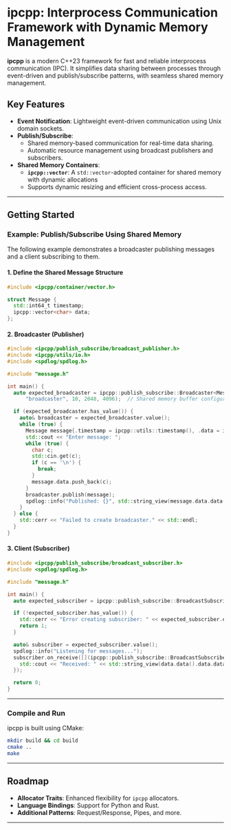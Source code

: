 # ipcpp: Interprocess Communication Framework with Dynamic Memory Management

**ipcpp** is a modern C++23 framework for fast and reliable interprocess communication (IPC). It simplifies data sharing between processes through event-driven and publish/subscribe patterns, with seamless shared memory management.

## Key Features
- **Event Notification**: Lightweight event-driven communication using Unix domain sockets.
- **Publish/Subscribe**:
    - Shared memory-based communication for real-time data sharing.
    - Automatic resource management using broadcast publishers and subscribers.
- **Shared Memory Containers**:
    - **`ipcpp::vector`**: A `std::vector`-adopted container for shared memory with dynamic allocations
    - Supports dynamic resizing and efficient cross-process access.

---

## Getting Started

### Example: Publish/Subscribe Using Shared Memory

The following example demonstrates a broadcaster publishing messages and a client subscribing to them.

#### 1. **Define the Shared Message Structure**

```cpp  
#include <ipcpp/container/vector.h>

struct Message {
  std::int64_t timestamp;
  ipcpp::vector<char> data;
};
```  

#### 2. **Broadcaster (Publisher)**

```cpp  
#include <ipcpp/publish_subscribe/broadcast_publisher.h>
#include <ipcpp/utils/io.h>
#include <spdlog/spdlog.h>

#include "message.h"

int main() {
  auto expected_broadcaster = ipcpp::publish_subscribe::Broadcaster<Message>::create(
      "broadcaster", 10, 2048, 4096);  // Shared memory buffer configuration

  if (expected_broadcaster.has_value()) {
    auto& broadcaster = expected_broadcaster.value();
    while (true) {
      Message message{.timestamp = ipcpp::utils::timestamp(), .data = ipcpp::vector<char>()};
      std::cout << "Enter message: ";
      while (true) {
        char c;
        std::cin.get(c);
        if (c == '\n') {
          break;
        }
        message.data.push_back(c);
      }
      broadcaster.publish(message);
      spdlog::info("Published: {}", std::string_view(message.data.data(), message.data.size()));
    }
  } else {
    std::cerr << "Failed to create broadcaster." << std::endl;
  }
}
```  

#### 3. **Client (Subscriber)**

```cpp  
#include <ipcpp/publish_subscribe/broadcast_subscriber.h>
#include <spdlog/spdlog.h>

#include "message.h"

int main() {
  auto expected_subscriber = ipcpp::publish_subscribe::BroadcastSubscriber<Message>::create("broadcaster");

  if (!expected_subscriber.has_value()) {
    std::cerr << "Error creating subscriber: " << expected_subscriber.error() << std::endl;
    return 1;
  }

  auto& subscriber = expected_subscriber.value();
  spdlog::info("Listening for messages...");
  subscriber.on_receive([](ipcpp::publish_subscribe::BroadcastSubscriber<Message>::Data<ipcpp::AccessMode::READ>& data) {
    std::cout << "Received: " << std::string_view(data.data().data.data(), data.data().data.size()) << std::endl;
  });

  return 0;
}
```  

---

### Compile and Run

ipcpp is built using CMake:

```bash
mkdir build && cd build
cmake ..
make
```

---

## Roadmap
- **Allocator Traits**: Enhanced flexibility for `ipcpp` allocators.
- **Language Bindings**: Support for Python and Rust.
- **Additional Patterns**: Request/Response, Pipes, and more.

---